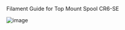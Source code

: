 Filament Guide for Top Mount Spool CR6-SE


![image](https://github.com/djpgithub1/CR6-SE/assets/74476677/baadab5b-fbe2-48ef-b79b-299f6fc183aa)
